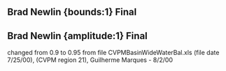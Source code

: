 ## Brad Newlin {bounds:1} Final


## Brad Newlin {amplitude:1} Final
changed from 0.9  to 0.95  from file CVPMBasinWideWaterBal.xls (file date 7/25/00), 
(CVPM region 21), 
Guilherme Marques - 8/2/00
